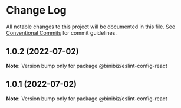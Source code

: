 # Change Log

All notable changes to this project will be documented in this file.
See [Conventional Commits](https://conventionalcommits.org) for commit guidelines.

## 1.0.2 (2022-07-02)

**Note:** Version bump only for package @binibiz/eslint-config-react





## 1.0.1 (2022-07-02)

**Note:** Version bump only for package @binibiz/eslint-config-react
